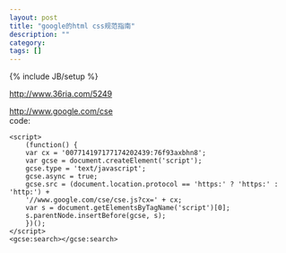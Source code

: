 ```yaml
---
layout: post
title: "google的html css规范指南"
description: ""
category: 
tags: []
---
```

{% include JB/setup %}


<http://www.36ria.com/5249>  

<http://www.google.com/cse>  
code:

	<script>
		(function() {
		var cx = '007714197177174202439:76f93axbhn8';
		var gcse = document.createElement('script');
		gcse.type = 'text/javascript';
		gcse.async = true;
		gcse.src = (document.location.protocol == 'https:' ? 'https:' : 'http:') +
		'//www.google.com/cse/cse.js?cx=' + cx;
		var s = document.getElementsByTagName('script')[0];
		s.parentNode.insertBefore(gcse, s);
		})();
	</script>
	<gcse:search></gcse:search>
